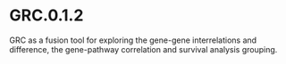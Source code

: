 # GRC.0.1.2
GRC as a fusion tool for exploring the gene-gene interrelations and difference, the gene-pathway correlation and survival analysis grouping. 
